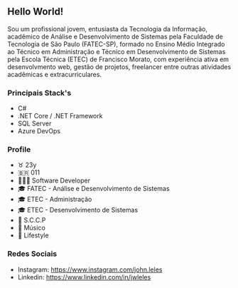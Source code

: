 ## Hello World!

Sou um profissional jovem, entusiasta da Tecnologia da Informação, acadêmico de Análise e Desenvolvimento de Sistemas pela Faculdade de Tecnologia de São Paulo (FATEC-SP), formado no Ensino Médio Integrado ao Técnico em Administração e Técnico em Desenvolvimento de Sistemas pela Escola Técnica (ETEC) de Francisco Morato, com experiência ativa em desenvolvmento web, gestão de projetos, freelancer entre outras atividades acadêmicas e extracurriculares.

### Principais Stack's

- C#
- .NET Core / .NET Framework
- SQL Server
- Azure DevOps

### Profile

- ♉️ 23y
- 🇧🇷 011
- 👨🏻‍💻 Software Developer
- 🎓 FATEC - Análise e Desenvolvimento de Sistemas
- 🎓 ETEC - Administração
- 🎓 ETEC - Desenvolvimento de Sistemas
- 🦅 S.C.C.P
- 🎸 Músico
- 🍃 Lifestyle
  
### Redes Sociais
- Instagram: https://www.instagram.com/john.leles
- Linkedin: https://www.linkedin.com/in/jwleles
